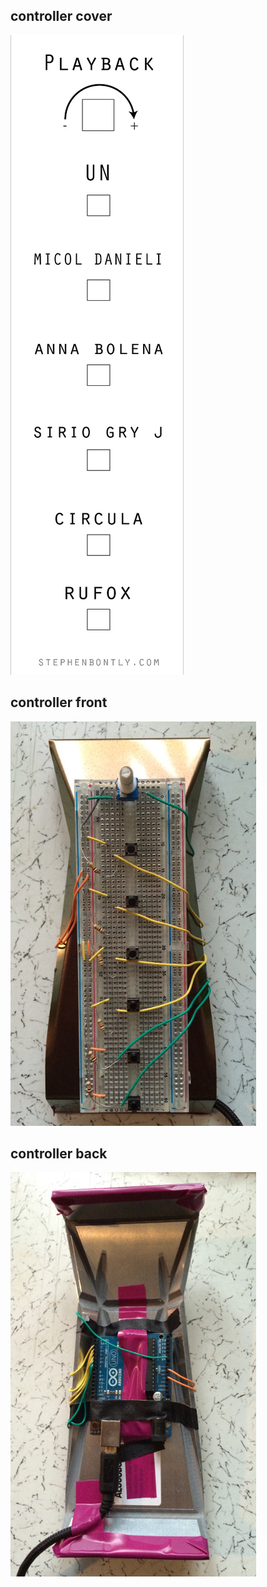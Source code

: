 ## controller cover
![controller cover](controller.cover.png)

## controller front
![controller front](controller.1.front.jpg)

## controller back
![controller front](controller.2.back.jpg)
